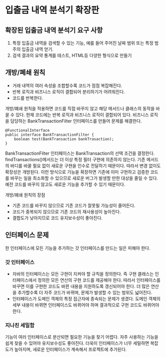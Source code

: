 # 입출금 내역 분석기 확장판
## 확장된 입출금 내역 분석기 요구 사항
1. 특정 입출금 내역을 검색할 수 있는 기능, 예를 들어 주어진 날짜 범위 또는 특정 범주의 입출금 내역 얻기.
2. 검색 결과의 요약 통계를 테스트, HTML등 다양한 형식으로 만들기

## 개방/폐쇄 원칙
- 거래 내역의 여러 속성을 조합할수록 코드가 점점 복잡해진다.
- 반복 로직과 비즈니스 로직이 결합되어 분리하기가 어려워진다.
- 코드를 반복한다.

개방/폐쇄 원칙을 적용하면 코드를 직접 바꾸지 않고 해당 메서드나 클래스의 동작을 바꿀 수 있다. 
현재 코드에는 반복 로직과 비즈니스 로직이 결합되어 있다. 비즈니스 로직을 담당하는 BankTransactionFilter 인터페이스를 만들어 문제를 해결한다. 

```
@FunctionalInterface
public interface BankTransactionFilter {
    boolean test(BankTransaction bankTrasaction);
}
```
BankTransactionFilter 인터페이스는 BankTransaction의 선택 조건을 결정한다. 
findTransactions()메서드는 더 이상 특정 필터 구현에 의존하지 않는다. 기존 메서드의 바디를 바꿀 필요 없이 새로운 구현을 인수로 전달하기 때문이다. 따라서 변경 없이도 확장성은 개방된다. 이런 방식으로 기능을 확장하면 기존에 이미 구현하고 검증한 코드를 바꾸는 일을 최소화할 수 있으므로 새로운 버그가 발생할 만한 대상을 줄일 수 있다. 예전 코드를 바꾸지 않고도 새로운 기능을 추가할 수 있기 때문이다.

개방/폐쇄 원칙의 장점
- 기존 코드를 바꾸지 않으므로 기존 코드가 잘못될 가능성이 줄어든다.
- 코드가 중복되지 않으므로 기존 코드의 재사용성이 높아진다.
- 결합도가 낮아지므로 코드 유지보수성이 좋아진다.

## 인터페이스 문제
한 인터페이스에 모든 기능을 추가하는 갓 인터페이스를 만드는 일은 피해야 한다.

### 갓 인터페이스
- 자바의 인터페이스는 모든 구현이 지켜야 할 규칙을 정의한다. 즉 구현 클래스는 인터페이스에서 정의한 모든 연산의 구현 코드를 제공해야 한다. 따라서 인터페이스를 바꾸면 이를 구현한 코드도 바뀐 내용을 지원하도록 갱신되어야 한다. 더 많은 연산을 추가할수록 더 자주 코드가 바뀌며, 문제가 발생할 수 있는 범위도 넓어진다.
- 인터페이스가 도메인 객체의 특정 접근자에 종속되는 문제가 생겼다. 도메인 객체의 세부 내용이 바뀌면 인터페이스도 바뀌어야 하며 결과적으로 구현 코드도 바뀌어야 한다.

### 지나친 세밀함
기능이 여러 인터페이스로 분산되면 필요한 기능을 찾기 어렵다. 자주 사용하는 기능을 쉽게 찾을 수 있어야 유지보수성도 좋아진다. 더욱이 인터페이스가 너무 세밀하면 복잡도가 높아지며, 새로운 인터페이스가 계속해서 프로젝트에 추가된다.
